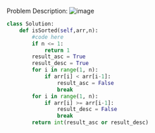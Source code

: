Problem Description:
![image](https://user-images.githubusercontent.com/11685096/150997666-d099ef85-5f0b-4c32-bf7a-480c4e25cc63.png)


```python
class Solution:
    def isSorted(self,arr,n):
        #code here
        if n <= 1:
            return 1
        result_asc = True
        result_desc = True
        for i in range(1, n):
            if arr[i] < arr[i-1]:
                result_asc = False
                break
        for i in range(1, n):
            if arr[i] >= arr[i-1]:
                result_desc = False
                break
        return int(result_asc or result_desc)
```
